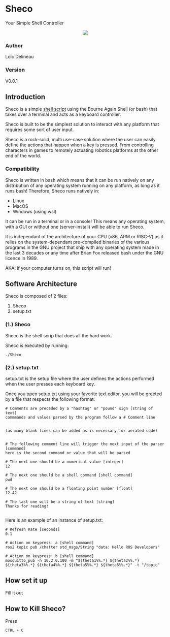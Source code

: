 # Sheco
Your Simple Shell Controller

<p align="center">
    <img src="assets/mission_patch_v3.png">
</p>

### Author
Loïc Delineau

### Version
V0.0.1

## Introduction
Sheco is a simple [shell script](https://en.wikipedia.org/wiki/Shell_script) using the Bourne Again Shell (or bash) that takes over a terminal and acts as a keyboard controller. 

Sheco is built to be the simplest solution to interact with any platform that requires some sort of user input.

Sheco is a rock-solid, multi use-case solution where the user can easily define the actions that happen when a key is pressed. From controlling characters in games to remotely actuating robotics platforms at the other end of the world.

### Compatibility
Sheco is written in bash which means that it can be run natively on any distribution of any operating system running on any platform, as long as it runs bash! Therefore, Sheco runs natively in:
- Linux 
- MacOS
- Windows (using wsl)

It can be run in a terminal or in a console! This means any operating system, with a GUI or without one (server-install) will be able to run Sheco. 

It is independant of the architecture of your CPU (x86, ARM or RISC-V) as it relies on the system-dependant pre-compiled binaries of the various programs in the GNU project that ship with any operating system made in the last 3 decades or any time after Brian Fox released bash under the GNU licence in 1989.

AKA: if your computer turns on, this script will run!

## Software Architecture
Sheco is composed of 2 files:

1. Sheco
2. setup.txt

### (1.) Sheco
Sheco is the shell scrip that does all the hard work.

Sheco is executed by running:

```
./Sheco
```

### (2.) setup.txt
setup.txt is the setup file where the user defines the actions performed when the user presses each keyboard key.

Once you open setup.txt using your favorite text editor, you will be greeted by a file that respects the following format:

```
# Comments are preceded by a "hashtag" or "pound" sign [string of text]
commmands and values parsed by the program follow a # Comment line


(as many blank lines can be added as is necessary for aerated code)


# The following comment line will trigger the next input of the parser [command]
here is the second command or value that will be parsed

# The next one should be a numerical value [integer]
12

# The next one should be a shell command [shell command]
pwd

# The next one should be a floating point number [float]
12.42

# The last one will be a string of text [string]
Thanks for reading!


```

Here is an example of an instance of setup.txt:

```
# Refresh Rate [seconds]
0.1

# Action on keypress: a [shell command]
ros2 topic pub /chatter std_msgs/String "data: Hello ROS Developers"

# Action on keypress: b [shell command]
mosquitto_pub -h 10.2.0.100 -m "${theta1%%.*} ${theta2%%.*} ${theta3%%.*} ${theta4%%.*} ${theta5%%.*} ${theta6%%.*}" -t "/topic"

```



## How set it up
Fill it out




## How to Kill Sheco?
Press
```
CTRL + C
```




